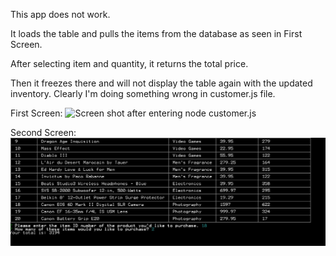 This app does not work.

It loads the table and pulls the items from the database as seen in First Screen.

After selecting item and quantity, it returns the total price.

Then it freezes there and will not display the table again with the updated inventory.  Clearly I'm doing something wrong in customer.js file.

First Screen:  ![Screen shot after entering node customer.js](/images/firstscreen.jpg?raw=true "First Screen")

Second Screen: ![Screen shot after entering item ID and qty](assets/images/secondscreen.jpg?raw=true "Second Screen")

